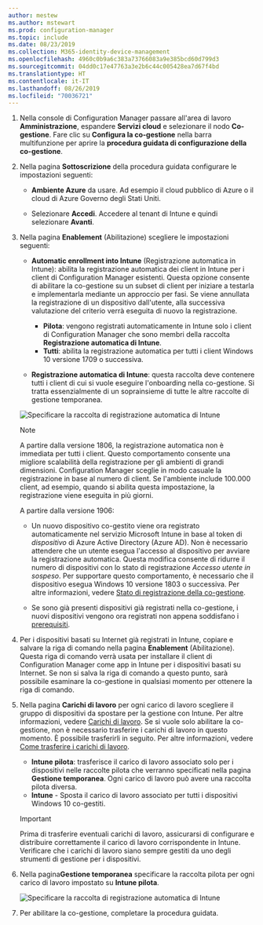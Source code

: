 ```yaml
---
author: mestew
ms.author: mstewart
ms.prod: configuration-manager
ms.topic: include
ms.date: 08/23/2019
ms.collection: M365-identity-device-management
ms.openlocfilehash: 4960c0b9a6c383a73766083a9e385bcd60d799d3
ms.sourcegitcommit: 04dd0c17e47763a3e2b6c44c005428ea7d67f4bd
ms.translationtype: HT
ms.contentlocale: it-IT
ms.lasthandoff: 08/26/2019
ms.locfileid: "70036721"
---
```

<!--3555750 FKA 1357954 --Don't apply H2/H3 in this include file since they are context driven by article-->
1. Nella console di Configuration Manager passare all'area di lavoro **Amministrazione**, espandere **Servizi cloud** e selezionare il nodo **Co-gestione**. Fare clic su **Configura la co-gestione** nella barra multifunzione per aprire la **procedura guidata di configurazione della co-gestione**.

2. Nella pagina **Sottoscrizione** della procedura guidata configurare le impostazioni seguenti:

    - **Ambiente Azure** da usare. Ad esempio il cloud pubblico di Azure o il cloud di Azure Governo degli Stati Uniti.<!--4075452-->  

    - Selezionare **Accedi**. Accedere al tenant di Intune e quindi selezionare **Avanti**.  

3. Nella pagina **Enablement** (Abilitazione) scegliere le impostazioni seguenti:

   - **Automatic enrollment into Intune** (Registrazione automatica in Intune): abilita la registrazione automatica dei client in Intune per i client di Configuration Manager esistenti. Questa opzione consente di abilitare la co-gestione su un subset di client per iniziare a testarla e implementarla mediante un approccio per fasi. Se viene annullata la registrazione di un dispositivo dall'utente, alla successiva valutazione del criterio verrà eseguita di nuovo la registrazione. <!--3330596-->

      - **Pilota**: vengono registrati automaticamente in Intune solo i client di Configuration Manager che sono membri della raccolta **Registrazione automatica di Intune**.
      - **Tutti**: abilita la registrazione automatica per tutti i client Windows 10 versione 1709 o successiva.

   - **Registrazione automatica di Intune**: questa raccolta deve contenere tutti i client di cui si vuole eseguire l'onboarding nella co-gestione. Si tratta essenzialmente di un soprainsieme di tutte le altre raccolte di gestione temporanea.

   ![Specificare la raccolta di registrazione automatica di Intune ](../media/3555750-co-management-onboarding-enablement.png)

      > [!Note]  
      > A partire dalla versione 1806, la registrazione automatica non è immediata per tutti i client. Questo comportamento consente una migliore scalabilità della registrazione per gli ambienti di grandi dimensioni. Configuration Manager sceglie in modo casuale la registrazione in base al numero di client. Se l'ambiente include 100.000 client, ad esempio, quando si abilita questa impostazione, la registrazione viene eseguita in più giorni.<!--1358003-->  
      >
      > A partire dalla versione 1906:
      >
      > - Un nuovo dispositivo co-gestito viene ora registrato automaticamente nel servizio Microsoft Intune in base al token di *dispositivo* di Azure Active Directory (Azure AD). Non è necessario attendere che un utente esegua l'accesso al dispositivo per avviare la registrazione automatica. Questa modifica consente di ridurre il numero di dispositivi con lo stato di registrazione *Accesso utente in sospeso*.<!-- 4454491 --> Per supportare questo comportamento, è necessario che il dispositivo esegua Windows 10 versione 1803 o successiva. Per altre informazioni, vedere [Stato di registrazione della co-gestione](/sccm/comanage/how-to-monitor#co-management-enrollment-status).
      >
      > - Se sono già presenti dispositivi già registrati nella co-gestione, i nuovi dispositivi vengono ora registrati non appena soddisfano i [prerequisiti](/sccm/comanage/overview#prerequisites).<!--4321130-->

4. Per i dispositivi basati su Internet già registrati in Intune, copiare e salvare la riga di comando nella pagina **Enablement** (Abilitazione). Questa riga di comando verrà usata per installare il client di Configuration Manager come app in Intune per i dispositivi basati su Internet. Se non si salva la riga di comando a questo punto, sarà possibile esaminare la co-gestione in qualsiasi momento per ottenere la riga di comando.

5. Nella pagina **Carichi di lavoro** per ogni carico di lavoro scegliere il gruppo di dispositivi da spostare per la gestione con Intune. Per altre informazioni, vedere [Carichi di lavoro](/sccm/comanage/workloads). Se si vuole solo abilitare la co-gestione, non è necessario trasferire i carichi di lavoro in questo momento. È possibile trasferirli in seguito. Per altre informazioni, vedere [Come trasferire i carichi di lavoro](/sccm/comanage/how-to-switch-workloads).  

    - **Intune pilota**: trasferisce il carico di lavoro associato solo per i dispositivi nelle raccolte pilota che verranno specificati nella pagina **Gestione temporanea**. Ogni carico di lavoro può avere una raccolta pilota diversa.
    - **Intune** - Sposta il carico di lavoro associato per tutti i dispositivi Windows 10 co-gestiti.  

    > [!Important]
    > Prima di trasferire eventuali carichi di lavoro, assicurarsi di configurare e distribuire correttamente il carico di lavoro corrispondente in Intune. Verificare che i carichi di lavoro siano sempre gestiti da uno degli strumenti di gestione per i dispositivi.  

6. Nella pagina**Gestione temporanea** specificare la raccolta pilota per ogni carico di lavoro impostato su **Intune pilota**.

   ![Specificare la raccolta di registrazione automatica di Intune ](../media/3555750-co-management-onboarding-staging.png)

7. Per abilitare la co-gestione, completare la procedura guidata.
